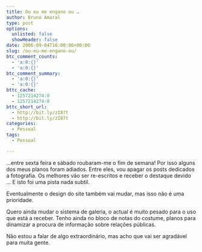 ```yaml
---
title: Ou eu me engano ou …
author: Bruno Amaral
type: post
options:
  unlisted: false
  showHeader: false
date: 2006-09-04T16:00:06+00:00
slug: /ou-eu-me-engano-ou/
btc_comment_counts:
  - 'a:0:{}'
  - 'a:0:{}'
btc_comment_summary:
  - 'a:0:{}'
  - 'a:0:{}'
bttc_cache:
  - 1257214274:0
  - 1257214274:0
bttc_short_url:
  - http://bit.ly/zI87t
  - http://bit.ly/zI87t
categories:
  - Pessoal
tags:
  - Pessoal

---
```

&#8230;entre sexta feira e sábado roubaram-me o fim de semana! Por isso alguns dos meus planos foram adiados. Entre eles, vou apagar os posts dedicados a fotografia. Os melhores vão ser re-escritos e receber o destaque devido &#8230; E isto foi uma pista nada subtil.

Eventualmente o design do site também vai mudar, mas isso não é uma prioridade.

Quero ainda mudar o sistema de galeria, o actual é muito pesado para o uso que está a receber. Tenho ainda no bloco de notas do costume, planos para dinamizar a procura de informação sobre relações públicas.

Não estou a falar de algo extraordinário, mas acho que vai ser agradável para muita gente.